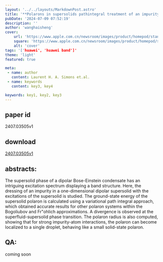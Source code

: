 ```yaml
---
layout: '../../layouts/MarkdownPost.astro'
title: '**Polarons in supersolids pathintegral treatment of an impurity in a onedimensional dipolar supersolid**'
pubDate: '2024-07-09 07:52:19'
description: ''
author: 'wanghaisheng'
cover:
    url: 'https://www.apple.com.cn/newsroom/images/product/homepod/standard/Apple-HomePod-hero-230118_big.jpg.large_2x.jpg'
    square: 'https://www.apple.com.cn/newsroom/images/product/homepod/standard/Apple-HomePod-hero-230118_big.jpg.large_2x.jpg'
    alt: 'cover'
tags: '['huawei', 'huawei band']' 
theme: 'light'
featured: true

meta:
 - name: author
   content: Laurent H. A. Simons et.al.
 - name: keywords
   content: key3, key4

keywords: key1, key2, key3
---
```


## paper id
2407.03505v1
## download
[2407.03505v1](http://arxiv.org/abs/2407.03505v1)
## abstracts:
The supersolid phase of a dipolar Bose-Einstein condensate has an intriguing excitation spectrum displaying a band structure. Here, the dressing of an impurity in a one-dimensional dipolar supersolid with the excitations of the supersolid is studied. The ground-state energy of the supersolid polaron is calculated using a variational path integral approach, which obtained accurate results for other polaron systems within the Bogoliubov and Fr\"ohlich approximations. A divergence is observed at the superfluid-supersolid phase transition. The polaron radius is also computed, showing that for strong impurity-atom interactions, the polaron can become localized to a single droplet, behaving like a small solid-state polaron.
## QA:
coming soon
